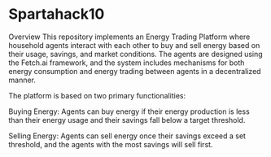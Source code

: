 # Spartahack10
Overview
This repository implements an Energy Trading Platform where household agents interact with each other to buy and sell energy based on their usage, savings, and market conditions. The agents are designed using the Fetch.ai framework, and the system includes mechanisms for both energy consumption and energy trading between agents in a decentralized manner.

The platform is based on two primary functionalities:

Buying Energy: Agents can buy energy if their energy production is less than their energy usage and their savings fall below a target threshold.

Selling Energy: Agents can sell energy once their savings exceed a set threshold, and the agents with the most savings will sell first.
